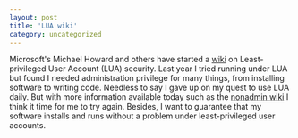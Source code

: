 ```yaml
---
layout: post
title: 'LUA wiki'
category: uncategorized
---
```


Microsoft's Michael Howard and others have started a <a href="http://nonadmin.editme.com/">wiki</a> on Least-privileged User Account (LUA) security.  Last year I tried running under LUA but found I needed administration privilege for many things, from installing software to writing code.  Needless to say I gave up on my quest to use LUA daily.  But with more information available today such as the <a href="http://nonadmin.editme.com/">nonadmin wiki</a> I think it time for me to try again.  Besides, I want to guarantee that my software installs and runs without a problem under least-privileged user accounts.
